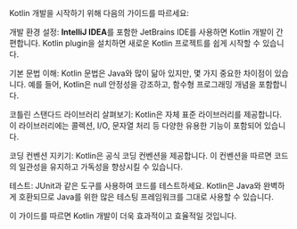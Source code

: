 ---
---

Kotlin 개발을 시작하기 위해 다음의 가이드를 따르세요:

개발 환경 설정: **IntelliJ IDEA**를 포함한 JetBrains IDE를 사용하면 Kotlin 개발이 간편합니다. Kotlin plugin을 설치하면 새로운 Kotlin 프로젝트를 쉽게 시작할 수 있습니다.

기본 문법 이해: Kotlin 문법은 Java와 많이 닮아 있지만, 몇 가지 중요한 차이점이 있습니다. 예를 들어, Kotlin은 null 안정성을 강조하고, 함수형 프로그래밍 개념을 포함합니다.

코틀린 스탠다드 라이브러리 살펴보기: Kotlin은 자체 표준 라이브러리를 제공합니다. 이 라이브러리에는 콜렉션, I/O, 문자열 처리 등 다양한 유용한 기능이 포함되어 있습니다.

코딩 컨벤션 지키기: Kotlin은 공식 코딩 컨벤션을 제공합니다. 이 컨벤션을 따르면 코드의 일관성을 유지하고 가독성을 향상시킬 수 있습니다.

테스트: JUnit과 같은 도구를 사용하여 코드를 테스트하세요. Kotlin은 Java와 완벽하게 호환되므로 Java를 위한 많은 테스팅 프레임워크를 그대로 사용할 수 있습니다.

이 가이드를 따르면 Kotlin 개발이 더욱 효과적이고 효율적일 것입니다.